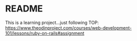 # README

This is a learning project...just following TOP:
https://www.theodinproject.com/courses/web-development-101/lessons/ruby-on-rails#assignment